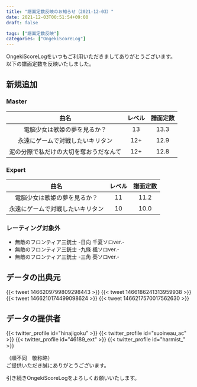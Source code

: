 ```yaml
---
title: "譜面定数反映のお知らせ（2021-12-03）"
date: 2021-12-03T00:51:54+09:00
draft: false

tags: ["譜面定数反映"]
categories: ["OngekiScoreLog"]
---
```


OngekiScoreLogをいつもご利用いただきましてありがとうございます。  
以下の譜面定数を反映いたしました。

<!--more-->

## 新規追加

### Master

| 曲名 | レベル | 譜面定数 |
|:-:|:-:|:-:|
| 電脳少女は歌姫の夢を見るか？ | 13 | 13.3 |
| 永遠にゲームで対戦したいキリタン | 12+ | 12.9 |
| 泥の分際で私だけの大切を奪おうだなんて | 12+ | 12.8 |

### Expert

| 曲名 | レベル | 譜面定数 |
|:-:|:-:|:-:|
| 電脳少女は歌姫の夢を見るか？ | 11 | 11.2 |
| 永遠にゲームで対戦したいキリタン | 10 | 10.0 |

### レーティング対象外

- 無敵のフロンティア三銃士 -日向 千夏ソロver.-
- 無敵のフロンティア三銃士 -九條 楓ソロver.-
- 無敵のフロンティア三銃士 -三角 葵ソロver.-

## データの出典元

{{< tweet 1466209799809298443 >}}
{{< tweet 1466186241313959938 >}}
{{< tweet 1466210174499098624 >}}
{{< tweet 1466217570017562630 >}}

## データの提供者

{{< twitter_profile id="hinajigoku" >}}
{{< twitter_profile id="suoineau_ac" >}}
{{< twitter_profile id="46189_ext" >}}
{{< twitter_profile id="harmist_" >}}

（順不同　敬称略）  
ご提供いただき誠にありがとうございます。

引き続きOngekiScoreLogをよろしくお願いいたします。
